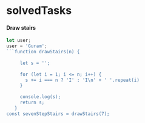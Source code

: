 # solvedTasks
#### Draw stairs
```javascript
let user; 
user = 'Guram';
```function drawStairs(n) {
   
     let s = '';
   
     for (let i = 1; i <= n; i++) {
       s += i === n ? 'I' : 'I\n' + ' '.repeat(i)
     }
   
     console.log(s);
     return s;
   }
const sevenStepStairs = drawStairs(7);